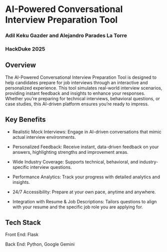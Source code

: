 # AI-Powered Conversational Interview Preparation Tool
### Adil Keku Gazder and Alejandro Parades La Torre

### HackDuke 2025

## Overview

The AI-Powered Conversational Interview Preparation Tool is designed to help candidates prepare for job interviews through an interactive and personalized experience. This tool simulates real-world interview scenarios, providing instant feedback and insights to enhance your responses. Whether you're preparing for technical interviews, behavioral questions, or case studies, this AI-driven platform ensures you’re ready to impress.

## Key Benefits

- Realistic Mock Interviews: Engage in AI-driven conversations that mimic actual interview environments.

- Personalized Feedback: Receive instant, data-driven feedback on your answers, highlighting strengths and improvement areas.

- Wide Industry Coverage: Supports technical, behavioral, and industry-specific interview questions.

- Performance Analytics: Track your progress with detailed analytics and insights.

- 24/7 Accessibility: Prepare at your own pace, anytime and anywhere.

- Integration with Resume & Job Descriptions: Tailors questions to align with your resume and the specific job role you are applying for.

## Tech Stack

Front End: Flask

Back End: Python, Google Gemini

